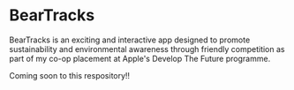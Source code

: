 # BearTracks
BearTracks is an exciting and interactive app designed to promote sustainability and environmental awareness through friendly competition as part of my co-op placement at Apple's Develop The Future programme.

Coming soon to this respository!!
